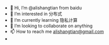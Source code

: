 - 👋 Hi, I’m @alishangtian from baidu
- 👀 I’m interested in 分布式
- 🌱 I’m currently learning 隐私计算
- 💞️ I’m looking to collaborate on anything
- 📫 How to reach me alishangtian@gmail.com
- 
<!---
alishangtian/alishangtian is a ✨ special ✨ repository because its `README.md` (this file) appears on your GitHub profile.
You can click the Preview link to take a look at your changes.
--->
